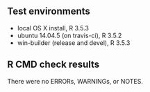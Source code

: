 ## Test environments
* local OS X install, R 3.5.3
* ubuntu 14.04.5 (on travis-ci), R 3.5.2
* win-builder (release and devel), R 3.5.3

## R CMD check results
There were no ERRORs, WARNINGs, or NOTES. 
